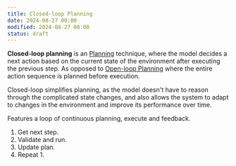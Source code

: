```yaml
---
title: Closed-loop Planning
date: 2024-08-27 00:00
modified: 2024-08-27 00:00
status: draft
---
```


**Closed-loop planning** is an [Planning](planning.md) technique, where the model decides a next action based on the current state of the environment after executing the previous step. As opposed to [Open-loop Planning](../../../permanent/open-loop-planning.md) where the entire action sequence is planned before execution.

Closed-loop simplifies planning, as the model doesn't have to reason through the complicated state changes, and also allows the system to adapt to changes in the environment and improve its performance over time.

Features a loop of continuous planning, execute and feedback.

1. Get next step.
2. Validate and run.
3. Update plan.
4. Repeat 1.
